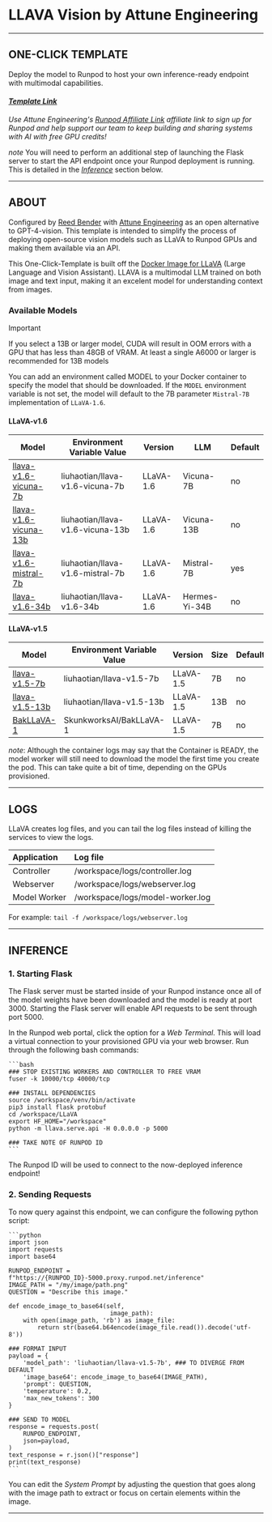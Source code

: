 # LLAVA Vision by Attune Engineering
---

## ONE-CLICK TEMPLATE
Deploy the model to Runpod to host your own inference-ready endpoint with multimodal capabilities.

#### *[Template Link](https://runpod.io/gsc?template=aajbtuv52q&ref=zdeyr0zx)*

*Use Attune Engineering's [Runpod Affiliate Link](https://runpod.io?ref=zdeyr0zx) affiliate link to sign up for Runpod and help support our team to keep building and sharing systems with AI with free GPU credits!*

_note_ You will need to perform an additional step of launching the Flask server to start the API endpoint once your Runpod deployment is running. This is detailed in the *[Inference](#inference)* section below.

---

## ABOUT
Configured by [Reed Bender](https://reedbender.com) with [Attune Engineering](https://attuneengineering.com) as an open alternative to GPT-4-vision. This template is intended to simplify the process of deploying open-source vision models such as LLaVA to Runpod GPUs and making them available via an API.

This One-Click-Template is built off the [Docker Image for LLaVA](https://github.com/ashleykleynhans/llava-docker) (Large Language and Vision Assistant). LLAVA is a multimodal LLM trained on both image and text input, making it an excelent model for understanding context from images. 

### Available Models

> [!IMPORTANT]
> If you select a 13B or larger model, CUDA will result in OOM errors with a GPU that has less than 48GB of VRAM. At least a single A6000 or larger is recommended for 13B models

You can add an environment called MODEL to your Docker container to specify the model that should be downloaded. If the `MODEL` environment variable is not set, the model will default to the 7B parameter `Mistral-7B` implementation of `LLaVA-1.6`.

#### LLaVA-v1.6

| Model                                                                            | Environment Variable Value       | Version    | LLM           | Default |
|----------------------------------------------------------------------------------|----------------------------------|------------|---------------|---------|
| [llava-v1.6-vicuna-7b](https://huggingface.co/liuhaotian/llava-v1.6-vicuna-7b)   | liuhaotian/llava-v1.6-vicuna-7b  | LLaVA-1.6  | Vicuna-7B     | no      |
| [llava-v1.6-vicuna-13b](https://huggingface.co/liuhaotian/llava-v1.6-vicuna-13b) | liuhaotian/llava-v1.6-vicuna-13b | LLaVA-1.6  | Vicuna-13B    | no      |
| [llava-v1.6-mistral-7b](https://huggingface.co/liuhaotian/llava-v1.6-mistral-7b) | liuhaotian/llava-v1.6-mistral-7b | LLaVA-1.6  | Mistral-7B    | yes     |
| [llava-v1.6-34b](https://huggingface.co/liuhaotian/llava-v1.6-34b)               | liuhaotian/llava-v1.6-34b        | LLaVA-1.6  | Hermes-Yi-34B | no      |

#### LLaVA-v1.5

| Model                                                                            | Environment Variable Value       | Version   | Size | Default |
|----------------------------------------------------------------------------------|----------------------------------|-----------|------|---------|
| [llava-v1.5-7b](https://huggingface.co/liuhaotian/llava-v1.5-7b)                 | liuhaotian/llava-v1.5-7b         | LLaVA-1.5 | 7B   | no      |
| [llava-v1.5-13b](https://huggingface.co/liuhaotian/llava-v1.5-13b)               | liuhaotian/llava-v1.5-13b        | LLaVA-1.5 | 13B  | no      |
| [BakLLaVA-1](https://huggingface.co/SkunkworksAI/BakLLaVA-1)                     | SkunkworksAI/BakLLaVA-1          | LLaVA-1.5 | 7B   | no      |

*note*: Although the container logs may say that the Container is READY, the model worker will still need to download the model the first time you create the pod. This can take quite a bit of time, depending on the GPUs provisioned.

---

## LOGS
LLaVA creates log files, and you can tail the log files instead of killing the services to view the logs.

| Application  | Log file                          |
| :----------- | :-------------------------------- |
| Controller   | /workspace/logs/controller.log    |
| Webserver    | /workspace/logs/webserver.log     |
| Model Worker | /workspace/logs/model-worker.log  |

For example:
    ```
    tail -f /workspace/logs/webserver.log
    ```

---

## INFERENCE
### 1. Starting Flask
The Flask server must be started inside of your Runpod instance once all of the model weights have been downloaded and the model is ready at port 3000. Starting the Flask server will enable API requests to be sent through port 5000. 

In the Runpod web portal, click the option for a *Web Terminal*. This will load a virtual connection to your provisioned GPU via your web browser. Run through the following bash commands:

    ```bash
    ### STOP EXISTING WORKERS AND CONTROLLER TO FREE VRAM
    fuser -k 10000/tcp 40000/tcp

    ### INSTALL DEPENDENCIES
    source /workspace/venv/bin/activate
    pip3 install flask protobuf
    cd /workspace/LLaVA
    export HF_HOME="/workspace"
    python -m llava.serve.api -H 0.0.0.0 -p 5000

    ### TAKE NOTE OF RUNPOD ID
    ```
The Runpod ID will be used to connect to the now-deployed inference endpoint!

### 2. Sending Requests
To now query against this endpoint, we can configure the following python script:

    ```python
    import json
    import requests
    import base64

    RUNPOD_ENDPOINT = f"https://{RUNPOD_ID}-5000.proxy.runpod.net/inference"
    IMAGE_PATH = "/my/image/path.png"
    QUESTION = "Describe this image."

    def encode_image_to_base64(self,
                                image_path):
        with open(image_path, 'rb') as image_file:
            return str(base64.b64encode(image_file.read()).decode('utf-8'))

    ### FORMAT INPUT
    payload = {
        'model_path': 'liuhaotian/llava-v1.5-7b', ### TO DIVERGE FROM DEFAULT
        'image_base64': encode_image_to_base64(IMAGE_PATH),
        'prompt': QUESTION,
        'temperature': 0.2,
        'max_new_tokens': 300
    }

    ### SEND TO MODEL
    response = requests.post(
        RUNPOD_ENDPOINT,
        json=payload,
    )
    text_response = r.json()["response"]
    print(text_response)
    ```

You can edit the *System Prompt* by adjusting the question that goes along with the image path to extract or focus on certain elements within the image. 

---